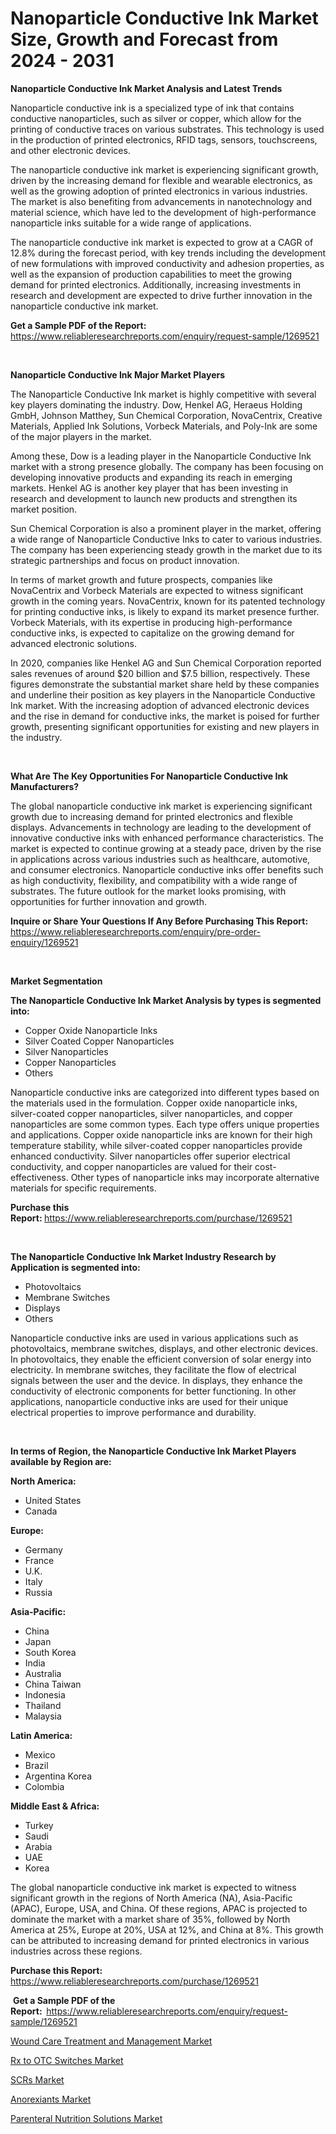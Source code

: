 <p><h1>Nanoparticle Conductive Ink Market Size, Growth and Forecast from 2024 - 2031</h1></p><p><strong>Nanoparticle Conductive Ink Market Analysis and Latest Trends</strong></p>
<p><p>Nanoparticle conductive ink is a specialized type of ink that contains conductive nanoparticles, such as silver or copper, which allow for the printing of conductive traces on various substrates. This technology is used in the production of printed electronics, RFID tags, sensors, touchscreens, and other electronic devices.</p><p>The nanoparticle conductive ink market is experiencing significant growth, driven by the increasing demand for flexible and wearable electronics, as well as the growing adoption of printed electronics in various industries. The market is also benefiting from advancements in nanotechnology and material science, which have led to the development of high-performance nanoparticle inks suitable for a wide range of applications.</p><p>The nanoparticle conductive ink market is expected to grow at a CAGR of 12.8% during the forecast period, with key trends including the development of new formulations with improved conductivity and adhesion properties, as well as the expansion of production capabilities to meet the growing demand for printed electronics. Additionally, increasing investments in research and development are expected to drive further innovation in the nanoparticle conductive ink market.</p></p>
<p><strong>Get a Sample PDF of the Report:&nbsp;</strong> <a href="https://www.reliableresearchreports.com/enquiry/request-sample/1269521">https://www.reliableresearchreports.com/enquiry/request-sample/1269521</a></p>
<p>&nbsp;</p>
<p><strong>Nanoparticle Conductive Ink Major Market Players</strong></p>
<p><p>The Nanoparticle Conductive Ink market is highly competitive with several key players dominating the industry. Dow, Henkel AG, Heraeus Holding GmbH, Johnson Matthey, Sun Chemical Corporation, NovaCentrix, Creative Materials, Applied Ink Solutions, Vorbeck Materials, and Poly-Ink are some of the major players in the market.</p><p>Among these, Dow is a leading player in the Nanoparticle Conductive Ink market with a strong presence globally. The company has been focusing on developing innovative products and expanding its reach in emerging markets. Henkel AG is another key player that has been investing in research and development to launch new products and strengthen its market position.</p><p>Sun Chemical Corporation is also a prominent player in the market, offering a wide range of Nanoparticle Conductive Inks to cater to various industries. The company has been experiencing steady growth in the market due to its strategic partnerships and focus on product innovation.</p><p>In terms of market growth and future prospects, companies like NovaCentrix and Vorbeck Materials are expected to witness significant growth in the coming years. NovaCentrix, known for its patented technology for printing conductive inks, is likely to expand its market presence further. Vorbeck Materials, with its expertise in producing high-performance conductive inks, is expected to capitalize on the growing demand for advanced electronic solutions.</p><p>In 2020, companies like Henkel AG and Sun Chemical Corporation reported sales revenues of around $20 billion and $7.5 billion, respectively. These figures demonstrate the substantial market share held by these companies and underline their position as key players in the Nanoparticle Conductive Ink market. With the increasing adoption of advanced electronic devices and the rise in demand for conductive inks, the market is poised for further growth, presenting significant opportunities for existing and new players in the industry.</p></p>
<p>&nbsp;</p>
<p><strong>What Are The Key Opportunities For Nanoparticle Conductive Ink Manufacturers?</strong></p>
<p><p>The global nanoparticle conductive ink market is experiencing significant growth due to increasing demand for printed electronics and flexible displays. Advancements in technology are leading to the development of innovative conductive inks with enhanced performance characteristics. The market is expected to continue growing at a steady pace, driven by the rise in applications across various industries such as healthcare, automotive, and consumer electronics. Nanoparticle conductive inks offer benefits such as high conductivity, flexibility, and compatibility with a wide range of substrates. The future outlook for the market looks promising, with opportunities for further innovation and growth.</p></p>
<p><strong>Inquire or Share Your Questions If Any Before Purchasing This Report:</strong> <a href="https://www.reliableresearchreports.com/enquiry/pre-order-enquiry/1269521">https://www.reliableresearchreports.com/enquiry/pre-order-enquiry/1269521</a></p>
<p>&nbsp;</p>
<p><strong>Market Segmentation</strong></p>
<p><strong>The Nanoparticle Conductive Ink Market Analysis by types is segmented into:</strong></p>
<p><ul><li>Copper Oxide Nanoparticle Inks</li><li>Silver Coated Copper Nanoparticles</li><li>Silver Nanoparticles</li><li>Copper Nanoparticles</li><li>Others</li></ul></p>
<p><p>Nanoparticle conductive inks are categorized into different types based on the materials used in the formulation. Copper oxide nanoparticle inks, silver-coated copper nanoparticles, silver nanoparticles, and copper nanoparticles are some common types. Each type offers unique properties and applications. Copper oxide nanoparticle inks are known for their high temperature stability, while silver-coated copper nanoparticles provide enhanced conductivity. Silver nanoparticles offer superior electrical conductivity, and copper nanoparticles are valued for their cost-effectiveness. Other types of nanoparticle inks may incorporate alternative materials for specific requirements.</p></p>
<p><strong>Purchase this Report:&nbsp;</strong><a href="https://www.reliableresearchreports.com/purchase/1269521">https://www.reliableresearchreports.com/purchase/1269521</a></p>
<p>&nbsp;</p>
<p><strong>The Nanoparticle Conductive Ink Market Industry Research by Application is segmented into:</strong></p>
<p><ul><li>Photovoltaics</li><li>Membrane Switches</li><li>Displays</li><li>Others</li></ul></p>
<p><p>Nanoparticle conductive inks are used in various applications such as photovoltaics, membrane switches, displays, and other electronic devices. In photovoltaics, they enable the efficient conversion of solar energy into electricity. In membrane switches, they facilitate the flow of electrical signals between the user and the device. In displays, they enhance the conductivity of electronic components for better functioning. In other applications, nanoparticle conductive inks are used for their unique electrical properties to improve performance and durability.</p></p>
<p>&nbsp;</p>
<p><strong>In terms of Region, the Nanoparticle Conductive Ink Market Players available by Region are:</strong></p>
<p>
    <p> <strong> North America: </strong>
        <ul>
            <li>United States</li>
            <li>Canada</li>
        </ul>
        </p> 
    <p> <strong> Europe: </strong>
        <ul>
            <li>Germany</li>
            <li>France</li>
            <li>U.K.</li>
            <li>Italy</li>
            <li>Russia</li>
        </ul>
        </p> 
    <p> <strong> Asia-Pacific: </strong>
        <ul>
            <li>China</li>
            <li>Japan</li>
            <li>South Korea</li>
            <li>India</li>
            <li>Australia</li>
            <li>China Taiwan</li>
            <li>Indonesia</li>
            <li>Thailand</li>
            <li>Malaysia</li>
        </ul>
        </p> 
    <p> <strong> Latin America: </strong>
        <ul>
            <li>Mexico</li>
            <li>Brazil</li>
            <li>Argentina Korea</li>
            <li>Colombia</li>
        </ul>
        </p> 
    <p> <strong> Middle East & Africa: </strong>
        <ul>
            <li>Turkey</li>
            <li>Saudi</li>
            <li>Arabia</li>
            <li>UAE</li>
            <li>Korea</li>
        </ul>
    </p>
    </p>
<p><p>The global nanoparticle conductive ink market is expected to witness significant growth in the regions of North America (NA), Asia-Pacific (APAC), Europe, USA, and China. Of these regions, APAC is projected to dominate the market with a market share of 35%, followed by North America at 25%, Europe at 20%, USA at 12%, and China at 8%. This growth can be attributed to increasing demand for printed electronics in various industries across these regions.</p></p>
<p><strong>Purchase this Report: </strong><a href="https://www.reliableresearchreports.com/purchase/1269521">https://www.reliableresearchreports.com/purchase/1269521</a></p>
<p>&nbsp;<strong>Get a Sample PDF of the Report:&nbsp;&nbsp;</strong><a href="https://www.reliableresearchreports.com/enquiry/request-sample/1269521">https://www.reliableresearchreports.com/enquiry/request-sample/1269521</a></p>
<p><strong></strong></p>
<p><p><a href="https://medium.com/@jeanklein09/wound-care-treatment-and-management-market-exploring-market-share-market-trends-and-future-9c8631f6d3b1">Wound Care Treatment and Management Market</a></p><p><a href="https://medium.com/@meggieconn/rx-to-otc-switches-market-size-market-outlook-and-market-forecast-2024-to-2031-2368afb2e70b">Rx to OTC Switches Market</a></p><p><a href="https://medium.com/@jeanklein09/scrs-market-exploring-market-share-market-trends-and-future-growth-6ce7e826db6f">SCRs Market</a></p><p><a href="https://medium.com/@meggieconn/anorexiants-market-share-evolution-and-market-growth-trends-2024-2031-2fabe25322d0">Anorexiants Market</a></p><p><a href="https://medium.com/@jeanklein09/parenteral-nutrition-solutions-market-share-evolution-and-market-growth-trends-2024-2031-9aa3232514c2">Parenteral Nutrition Solutions Market</a></p></p>